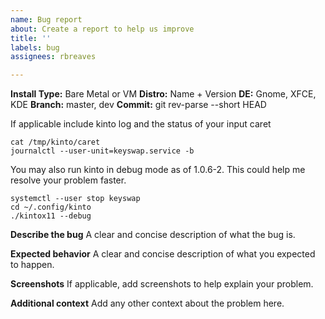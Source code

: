 ```yaml
---
name: Bug report
about: Create a report to help us improve
title: ''
labels: bug
assignees: rbreaves

---
```


**Install Type:** Bare Metal or VM
**Distro:** Name + Version
**DE:** Gnome, XFCE, KDE
**Branch:** master, dev
**Commit:** git rev-parse --short HEAD

If applicable include kinto log and the status of your input caret
```
cat /tmp/kinto/caret
journalctl --user-unit=keyswap.service -b
```

You may also run kinto in debug mode as of 1.0.6-2. This could help me resolve your problem faster.
```
systemctl --user stop keyswap
cd ~/.config/kinto
./kintox11 --debug
```

**Describe the bug**
A clear and concise description of what the bug is.

**Expected behavior**
A clear and concise description of what you expected to happen.

**Screenshots**
If applicable, add screenshots to help explain your problem.

**Additional context**
Add any other context about the problem here.
